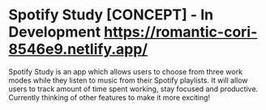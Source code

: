 # Spotify Study [CONCEPT] - In Development https://romantic-cori-8546e9.netlify.app/

Spotify Study is an app which allows users to choose from three work modes while they listen to music from their Spotify playlists. It will allow users to track amount of time spent working, stay focused and productive. Currently thinking of other features to make it more exciting!
